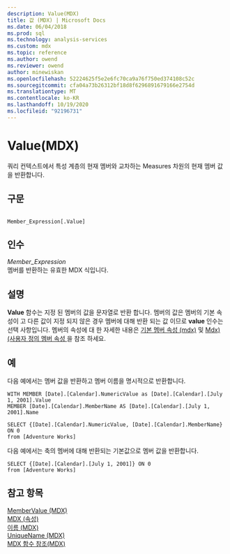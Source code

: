 ```yaml
---
description: Value(MDX)
title: 값 (MDX) | Microsoft Docs
ms.date: 06/04/2018
ms.prod: sql
ms.technology: analysis-services
ms.custom: mdx
ms.topic: reference
ms.author: owend
ms.reviewer: owend
author: minewiskan
ms.openlocfilehash: 52224625f5e2e6fc70ca9a76f750ed374108c52c
ms.sourcegitcommit: cfa04a73b26312bf18d8f6296891679166e2754d
ms.translationtype: MT
ms.contentlocale: ko-KR
ms.lasthandoff: 10/19/2020
ms.locfileid: "92196731"
---
```

# <a name="value-mdx"></a>Value(MDX)


  쿼리 컨텍스트에서 특성 계층의 현재 멤버와 교차하는 Measures 차원의 현재 멤버 값을 반환합니다.  
  
## <a name="syntax"></a>구문  
  
```  
  
Member_Expression[.Value]   
```  
  
## <a name="arguments"></a>인수  
 *Member_Expression*  
 멤버를 반환하는 유효한 MDX 식입니다.  
  
## <a name="remarks"></a>설명  
 **Value** 함수는 지정 된 멤버의 값을 문자열로 반환 합니다. 멤버의 값은 멤버의 기본 속성이 고 다른 값이 지정 되지 않은 경우 멤버에 대해 반환 되는 값 이므로 **value** 인수는 선택 사항입니다. 멤버의 속성에 대 한 자세한 내용은 [기본 멤버 속성 &#40;mdx&#41;](/analysis-services/multidimensional-models/mdx/mdx-member-properties-intrinsic-member-properties) 및 [Mdx&#41;&#40;사용자 정의 멤버 속성 ](/analysis-services/multidimensional-models/mdx/mdx-member-properties-user-defined-member-properties)을 참조 하세요.  
  
## <a name="examples"></a>예  
 다음 예에서는 멤버 값을 반환하고 멤버 이름을 명시적으로 반환합니다.  
  
```  
WITH MEMBER [Date].[Calendar].NumericValue as [Date].[Calendar].[July 1, 2001].Value  
MEMBER [Date].[Calendar].MemberName AS [Date].[Calendar].[July 1, 2001].Name  
  
SELECT {[Date].[Calendar].NumericValue, [Date].[Calendar].MemberName} ON 0  
from [Adventure Works]  
```  
  
 다음 예에서는 축의 멤버에 대해 반환되는 기본값으로 멤버 값을 반환합니다.  
  
```  
SELECT {[Date].[Calendar].[July 1, 2001]} ON 0  
from [Adventure Works]  
```  
  
## <a name="see-also"></a>참고 항목  
 [MemberValue &#40;MDX&#41;](../mdx/membervalue-mdx.md)   
 [MDX &#40;속성&#41;](../mdx/properties-mdx.md)   
 [이름 &#40;MDX&#41;](../mdx/name-mdx.md)   
 [UniqueName &#40;MDX&#41;](../mdx/uniquename-mdx.md)   
 [MDX 함수 참조&#40;MDX&#41;](../mdx/mdx-function-reference-mdx.md)  
  
